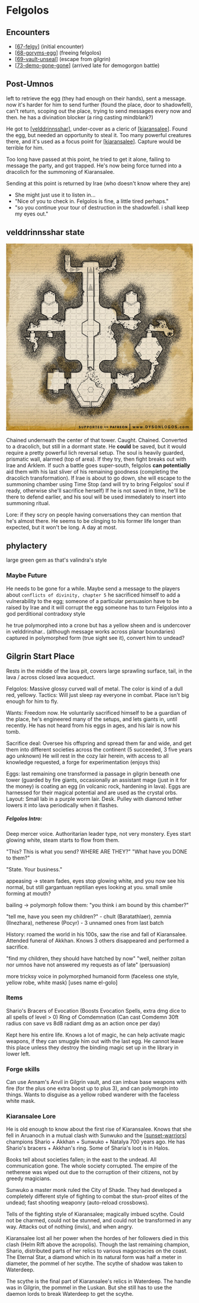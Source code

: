 # Felgolos
## Encounters
- [[67-felgy]] (initial encounter)
- [[68-goryms-egg]] (freeing felgolos)
- [[69-vault-unseal]] (escape from gilgrin)
- [[73-demo-gone-gone]] (arrived late for demogorgon battle)

## Post-Umnos
left to retrieve the egg (they had enough on their hands), sent a message.
now it's harder for him to send further (found the place, door to shadowfell),
can't return, scoping out the place, trying to send messages every now and then.
he has a divination blocker (a ring casting mindblank?)

He got to [[velddrinnsshar]], under-cover as a cleric of [[kiaransalee]].
Found the egg, but needed an opportunity to steal it.
Too many powerful creatures there, and it's used as a focus point for [[kiaransalee]].
Capture would be terrible for him.

Too long have passed at this point, he tried to get it alone, failing to message the party, and got trapped. He's now being force turned into a dracolich for the summoning of Kiaransalee.

Sending at this point is returned by Irae (who doesn't know where they are)
- She might just use it to listen in...
- "Nice of you to check in. Felgolos is fine, a little tired perhaps."
- "so you continue your tour of destruction in the shadowfell. i shall keep my eyes out."

## velddrinnsshar state
![](../east/felgolos-chamber.jpg)

Chained underneath the center of that tower.
Caught. Chained. Converted to a dracolich, but still in a dormant state.
He __could__ be saved, but it would require a pretty powerful lich reversal setup.
The soul is heavily guarded, prismatic wall, alarmed (top of area). If they try, then fight breaks out with Irae and Arklem.
If such a battle goes super-south, felgolos __can potentially__ aid them with his last sliver of his remaining goodness (completing the dracolich transformation).
If Irae is about to go down, she will escape to the summoning chamber using Time Stop (and will try to bring Felgolos' soul if ready, otherwise she'll sacrifice herself)
If he is not saved in time, he'll be there to defend earlier, and his soul will be used immediately to insert into summoning ritual.

Lore: if they scry on people having conversations they can mention that he's almost there. He seems to be clinging to his former life longer than expected, but it won't be long. A day at most.

## phylactery
large green gem as that's valindra's style

### Maybe Future
He needs to be gone for a while. Maybe send a message to the players about `conflicts of divinity, chapter 5`
he sacrificed himself to add a vulnerability to the egg; someone of a particular persuasion have to be raised by Irae and it will corrupt the egg
someone has to turn Felgolos into a god
perditional contradoxy style

he true polymorphed into a crone but has a yellow sheen and is undercover in velddrinshar.. (although message works across planar boundaries)
captured in polymorphed form (true sight see it), convert him to undead?



## Gilgrin Start Place
Rests in the middle of the lava pit, covers large sprawling surface, tail, in the lava / across closed lava acqueduct.

Felgolos: Massive glossy curved wall of metal. The color is kind of a dull red, yellowy.
Tactics: Will just sleep ray everyone in combat. Place isn't big enough for him to fly.

Wants: Freedom now. He voluntarily sacrificed himself to be a guardian of the place, he's engineered many of the setups, and lets giants in, until recently. He has not heard from his eggs in ages, and his lair is now his tomb.

Sacrifice deal: Oversee his offspring and spread them far and wide, and get them into different societies across the continent (5 succeeded, 3 five years ago unknown) He will rest in the cozy lair herein, with access to all knowledge requested, a forge for experimentation (enjoys this)

Eggs: last remaining one transformed ia passage in gilgrin beneath one tower (guarded by fire giants, occasionally an assistant mage (just in it for the money) is coating an egg (in volcanic rock, hardening in lava). Eggs are harnessed for their magical potential and are used as the crystal orbs.
Layout: Small lab in a purple worm lair. Desk. Pulley with diamond tether lowers it into lava periodically when it flashes.

##### Felgolos Intro:
Deep mercer voice. Authoritarian leader type, not very monstery.
Eyes start glowing white, steam starts to flow from them.

"This? This is what you send? WHERE ARE THEY?"
"What have you DONE to them?"

"State. Your business."

appeasing -> steam fades, eyes stop glowing white, and you now see his normal, but still gargantuan reptilian eyes looking at you. small smile forming at mouth?

bailing -> polymorph follow them: "you think i am bound by this chamber?"

"tell me, have you seen my children?" - chult (Baratathlaer), zemnia (Ilnezhara), netherese (Pocyr) - 3 unnamed ones from last batch

History: roamed the world in his 100s, saw the rise and fall of Kiaransalee.
Attended funeral of Akkhan. Knows 3 others disappeared and performed a sacrifice.

"find my children, they should have hatched by now"
"well, neither zoltan nor umnos have not answered my requests as of late" (persuasion)

more tricksy voice in polymorphed humanoid form (faceless one style, yellow robe, white mask) [uses name el-golo]


### Items
Shario's Bracers of Evocation (Boosts Evocation Spells, extra dmg dice to all spells of level > 0)
Ring of Comdemnation (Can cast Comdemn 30ft radius con save vs 8d8 radiant dmg as an action once per day)

Kept here his entire life. Knows a lot of magic, he can help activate magic weapons, if they can smuggle him out with the last egg.
He cannot leave this place unless they destroy the binding magic set up in the library in lower left.

### Forge skills

Can use Annam's Anvil in Gilgrin vault, and can imbue base weapons with fire (for the plus one extra boost up to plus 3), and can polymorph into things. Wants to disguise as a yellow robed wanderer with the faceless white mask.

### Kiaransalee Lore
He is old enough to know about the first rise of Kiaransalee. Knows that she fell in Aruanoch in a mutual clash with Sunwuko and the [[sunset-warriors]] champions Shario + Akkhan + Sunwuko + Natalya 700 years ago. He has Shario's bracers + Akkhan's ring. Some of Sharia's loot is in Halos.

Books tell about societies fallen; in the east to the undead. All communication gone. The whole society corrupted. The empire of the netherese was wiped out due to the corruption of their citizens, not by greedy magicians.

Sunwuko a master monk ruled the City of Shade. They had developed a completely different style of fighting to combat the stun-proof elites of the undead; fast shooting weaponry (auto-reload crossbows).

Tells of the fighting style of Kiaransalee; magically imbued scythe. Could not be charmed, could not be stunned, and could not be transformed in any way. Attacks out of nothing (invis), and when angry.

Kiaransalee lost all her power when the hordes of her followers died in this clash (Helm Rift above the acropolis). Though the last remaining champion, Shario, distributed parts of her relics to various magocracies on the coast. The Eternal Star, a diamond which in its natural form was half a meter in diameter, the pommel of her scythe. The scythe of shadow was taken to Waterdeep.

The scythe is the final part of Kiaransalee's relics in Waterdeep. The handle was in Gilgrin, the pommel in the Luskan. But she still has to use the daemon lords to break Waterdeep to get the scythe.

[//begin]: # "Autogenerated link references for markdown compatibility"
[67-felgy]: ../recaps/67-felgy "67-felgy"
[68-goryms-egg]: ../recaps/68-goryms-egg "68-goryms-egg"
[69-vault-unseal]: ../recaps/69-vault-unseal "69-vault-unseal"
[73-demo-gone-gone]: ../recaps/73-demo-gone-gone "73-demo-gone-gone"
[velddrinnsshar]: ../east/velddrinnsshar "V'elddrinnsshar"
[kiaransalee]: ../deities/kiaransalee "Kiaransalee"
[sunset-warriors]: ../factions/sunset-warriors "Sunset Warriors"
[//end]: # "Autogenerated link references"
